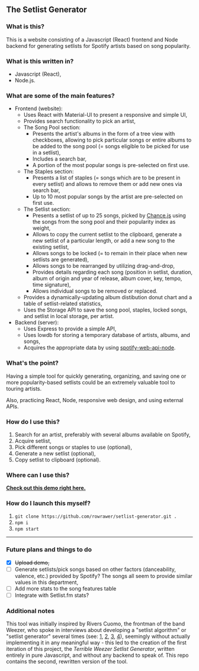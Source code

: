 ## The Setlist Generator
### What is this?
This is a website consisting of a Javascript (React) frontend and Node backend for generating setlists for Spotify artists based on song popularity.

### What is this written in?
- Javascript (React),
- Node.js.

### What are some of the main features?
- Frontend (website):
	* Uses React with Material-UI to present a responsive and simple UI,
	* Provides search functionality to pick an artist,
	* The Song Pool section:
		* Presents the artist's albums in the form of a tree view with checkboxes, allowing to pick particular songs or entire albums to be added to the song pool (= songs eligible to be picked for use in a setlist),
		* Includes a search bar,
		* A portion of the most popular songs is pre-selected on first use.
	* The Staples section:
		* Presents a list of staples (= songs which are to be present in every setlist) and allows to remove them or add new ones via search bar,
		* Up to 10 most popular songs by the artist are pre-selected on first use.
	* The Setlist section:
		* Presents a setlist of up to 25 songs, picked by [Chance.js](https://chancejs.com/) using the songs from the song pool and their popularity index as weight,
		* Allows to copy the current setlist to the clipboard, generate a new setlist of a particular length, or add a new song to the existing setlist,
		* Allows songs to be locked (= to remain in their place when new setlists are generated),
		* Allows songs to be rearranged by utilizing drag-and-drop,
		* Provides details regarding each song (position in setlist, duration, album of origin and year of release, album cover, key, tempo, time signature),
		* Allows individual songs to be removed or replaced.
	* Provides a dynamically-updating album distibution donut chart and a table of setlist-related statistics,
	* Uses the Storage API to save the song pool, staples, locked songs, and setlist in local storage, per artist.
- Backend (server):
	* Uses Express to provide a simple API,
	* Uses lowdb for storing a temporary database of artists, albums, and songs,
	* Acquires the appropriate data by using [spotify-web-api-node](https://github.com/thelinmichael/spotify-web-api-node).

### What's the point?
Having a simple tool for quickly generating, organizing, and saving one or more popularity-based setlists could be an extremely valuable tool to touring artists.

Also, practicing React, Node, responsive web design, and using external APIs.

### How do I use this?
1. Search for an artist, preferably with several albums available on Spotify,
2. Acquire setlist,
3. Pick different songs or staples to use (optional),
4. Generate a new setlist (optional),
5. Copy setlist to clipboard (optional).

### Where can I use this?
**[Check out this demo right here.](https://rowrawer.cf:5415/)**

### How do I launch this myself?
1. `git clone https://github.com/rowrawer/setlist-generator.git .`
2. `npm i`
3. `npm start`

---

### Future plans and things to do
- [x] ~~Upload demo,~~
- [ ] Generate setlists/pick songs based on other factors (danceability, valence, etc.) provided by Spotify? The songs all seem to provide similar values in this department,
- [ ] Add more stats to the song features table
- [ ] Integrate with Setlist.fm stats?

### Additional notes
This tool was initially inspired by Rivers Cuomo, the frontman of the band Weezer, who spoke in interviews about developing a "setlist algorithm" or "setlist generator" several times (see: [1](https://www.billboard.com/articles/columns/rock/8500614/weezer-rivers-cuomo-data-driven-approach-interview), [2](https://www.rollingstone.com/music/music-features/weezer-setlist-rivers-cuomo-interview-760114/), [3](https://ew.com/article/2016/05/16/weezer-summer-tour-rivers-cuomo/), [4](https://twitter.com/riverscuomo/status/931563545359208450)), seemingly without actually implementing it in any meaningful way - this led to the creation of the first iteration of this project, the *Terrible Weezer Setlist Generator*, written entirely in pure Javascript, and without any backend to speak of. This repo contains the second, rewritten version of the tool.
